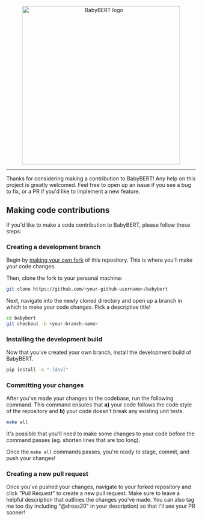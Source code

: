 <p align="center">
  <picture>
    <source media="(prefers-color-scheme: dark)" srcset="https://i.imgur.com/oUqn92A.png">
    <source media="(prefers-color-scheme: light)" srcset="https://i.imgur.com/jPNp9xc.png">
    <img src="https://i.imgur.com/jPNp9xc.png" width="420" style="height: auto;" alt="BabyBERT logo"></img>
  </picture>
</p>

---

Thanks for considering making a contribution to BabyBERT! Any help on this project is greatly welcomed. Feel free to open up an issue if you see a bug to fix, or a PR if you'd like to implement a new feature.

## Making code contributions
If you'd like to make a code contribution to BabyBERT, please follow these steps:
### Creating a development branch
Begin by [making your own fork](https://github.com/dross20/babybert/fork) of this repository. This is where you'll make your code changes.

Then, clone the fork to your personal machine:
```sh
git clone https://github.com/<your-github-username>/babybert
```

Next, navigate into the newly cloned directory and open up a branch in which to make your code changes. Pick a descriptive title!
```sh
cd babybert
git checkout -b <your-branch-name>
```
### Installing the development build
Now that you've created your own branch, install the development build of BabyBERT.
```sh
pip install -e ".[dev]"
```
### Committing your changes
After you've made your changes to the codebase, run the following command. This command ensures that **a)** your code follows the code style of the repository and **b)** your code doesn't break any existing unit tests.
```sh
make all
```
It's possible that you'll need to make some changes to your code before the command passes (eg. shorten lines that are too long).

Once the `make all` commands passes, you're ready to stage, commit, and push your changes!
### Creating a new pull request
Once you've pushed your changes, navigate to your forked repository and click "Pull Request" to create a new pull request. Make sure to leave a helpful description that outlines the changes you've made. You can also tag me too (by including "@dross20" in your description) so that I'll see your PR sooner!
